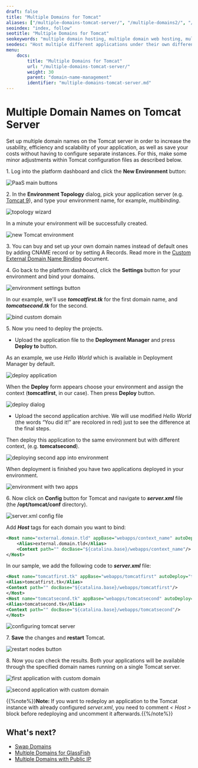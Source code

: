 ```yaml
---
draft: false
title: "Multiple Domains for Tomcat"
aliases: ["/multiple-domains-tomcat-server/", "/multiple-domains2/", "/multiple-domains-tomcat/"]
seoindex: "index, follow"
seotitle: "Multiple Domains for Tomcat"
seokeywords: "multiple domain hosting, multiple domain web hosting, multiple domain name hosting, multiple domains configuring, multiple domain names, host multiple domain names, http headers"
seodesc: "Host multiple different applications under their own different domain names within a single environment. Realize multiple domains setting at the HTTP Headers' layer."
menu: 
    docs:
        title: "Multiple Domains for Tomcat"
        url: "/multiple-domains-tomcat-server/"
        weight: 30
        parent: "domain-name-management"
        identifier: "multiple-domains-tomcat-server.md"
---
```


# Multiple Domain Names on Tomcat Server

Set up multiple domain names on the Tomcat server in order to increase the usability, efficiency and scalability of your application, as well as save your costs without having to configure separate instances. For this, make some minor adjustments within Tomcat configuration files as described below.

1\. Log into the platform dashboard and click the **New Environment** button:

![PaaS main buttons](01-paas-main-buttons.png)

2\. In the **Environment Topology** dialog, pick your application server (e.g. [Tomcat 9](/tomcat/)), and type your environment name, for example, *multibinding*.

![topology wizard](02-topology-wizard.png)

In a minute your environment will be successfully created.

![new Tomcat environment](03-new-tomcat-environment.png)

3\. You can buy and set up your own domain names instead of default ones by adding CNAME record or by setting A Records. Read more in the [Custom External Domain Name Binding](/custom-domains/) document.

4\. Go back to the platform dashboard, click the **Settings** button for your environment and bind your domains.

![environment settings button](04-environment-settings-button.png)

In our example, we'll use ***tomcatfirst.tk*** for the first domain name, and ***tomcatsecond.tk*** for the second.

![bind custom domain](05-bind-custom-domain.png)

5\. Now you need to deploy the projects.

* Upload the application file to the **Deployment Manager** and press **Deploy to** button.  

As an example, we use *Hello World* which is available in Deployment Manager by default.

![deploy application](06-application-deployment.png)

When the **Deploy** form appears choose your environment and assign the context (**tomcatfirst**, in our case). Then press **Deploy** button.

![deploy dialog](07-deploy-dialog.png)

* Upload the second application archive. We will use modified *Hello World* (the words &ldquo;You did it!&rdquo; are recolored in red) just to see the difference at the final steps.

Then deploy this application to the same environment but with different context, (e.g. **tomcatsecond**).

![deploying second app into environment](08-deploy-second-app.png)

When deployment is finished you have two applications deployed in your environment.

![environment with two apps](09-environment-with-two-apps-deployed.png)

6\. Now click on **Сonfig** button for Tomcat and navigate to ***server.xml*** file (the **/opt/tomcat/conf** directory).

![server.xml config file](10-server-xml-config-file.png)

Add ***Host*** tags for each domain you want to bind:

```xml
<Host name="external.domain.tld" appBase="webapps/context_name" autoDeploy="true">
    <Alias>external.domain.tld</Alias>
    <Context path="" docBase="${catalina.base}/webapps/context_name"/>
</Host>
```

In our sample, we add the following code to ***server.xml*** file:

```xml
<Host name="tomcatfirst.tk" appBase="webapps/tomcatfirst" autoDeploy="true">
<Alias>tomcatfirst.tk</Alias>
<Context path="" docBase="${catalina.base}/webapps/tomcatfirst"/>
</Host>
<Host name="tomcatsecond.tk" appBase="webapps/tomcatsecond" autoDeploy="true">
<Alias>tomcatsecond.tk</Alias>
<Context path="" docBase="${catalina.base}/webapps/tomcatsecond"/>
</Host>
```

![configuring tomcat server](11-adjust-tomcat-settings.png)

7\. **Save** the changes and **restart** Tomcat.

![restart nodes button](12-restart-nodes-button.png)

8\. Now you can check the results. Both your applications will be available through the specified domain names running on a single Tomcat server.

![first application with custom domain](13-first-application-custom-domain.png)

![second application with custom domain](14-second-application-custom-domain.png)

{{%note%}}**Note:** If you want to redeploy an application to the Tomcat instance with already configured *server.xml*, you need to comment *< Host >* block before redeploying and uncomment it afterwards.{{%/note%}}


## What's next?

* [Swap Domains](/swap-domains/)
* [Multiple Domains for GlassFish](/multiple-domains-glassfish/)
* [Multiple Domains with Public IP ](/multiple-domains/)

